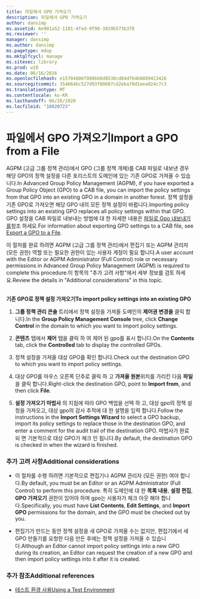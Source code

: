 ```yaml
---
title: 파일에서 GPO 가져오기
description: 파일에서 GPO 가져오기
author: dansimp
ms.assetid: 6e901a52-1101-4fed-9f90-3819b573b378
ms.reviewer: ''
manager: dansimp
ms.author: dansimp
ms.pagetype: mdop
ms.mktglfcycl: manage
ms.sitesec: library
ms.prod: w10
ms.date: 06/16/2016
ms.openlocfilehash: e15704806f089bb0d8530cd84df64b0889413426
ms.sourcegitcommit: 354664bc527d93f80687cd2eba70d1eea024c7c3
ms.translationtype: MT
ms.contentlocale: ko-KR
ms.lasthandoff: 06/26/2020
ms.locfileid: "10820723"
---
```

# <span data-ttu-id="e07c0-103">파일에서 GPO 가져오기</span><span class="sxs-lookup"><span data-stu-id="e07c0-103">Import a GPO from a File</span></span>


<span data-ttu-id="e07c0-104">AGPM (고급 그룹 정책 관리)에서 GPO (그룹 정책 개체)를 CAB 파일로 내보낸 경우 해당 GPO의 정책 설정을 다른 포리스트의 도메인에 있는 기존 GPO로 가져올 수 있습니다.</span><span class="sxs-lookup"><span data-stu-id="e07c0-104">In Advanced Group Policy Management (AGPM), if you have exported a Group Policy Object (GPO) to a CAB file, you can import the policy settings from that GPO into an existing GPO in a domain in another forest.</span></span> <span data-ttu-id="e07c0-105">정책 설정을 기존 GPO로 가져오면 해당 GPO 내의 모든 정책 설정이 바뀝니다.</span><span class="sxs-lookup"><span data-stu-id="e07c0-105">Importing policy settings into an existing GPO replaces all policy settings within that GPO.</span></span> <span data-ttu-id="e07c0-106">GPO 설정을 CAB 파일로 내보내는 방법에 대 한 자세한 내용은 [파일로 Gpo 내보내기를](export-a-gpo-to-a-file.md)참조 하세요.</span><span class="sxs-lookup"><span data-stu-id="e07c0-106">For information about exporting GPO settings to a CAB file, see [Export a GPO to a File](export-a-gpo-to-a-file.md).</span></span>

<span data-ttu-id="e07c0-107">이 절차를 완료 하려면 AGPM (고급 그룹 정책 관리)에서 편집기 또는 AGPM 관리자 (모든 권한) 역할 또는 필요한 권한이 있는 사용자 계정이 필요 합니다.</span><span class="sxs-lookup"><span data-stu-id="e07c0-107">A user account with the Editor or AGPM Administrator (Full Control) role or necessary permissions in Advanced Group Policy Management (AGPM) is required to complete this procedure.</span></span><span data-ttu-id="e07c0-108">이 항목의 "추가 고려 사항"에서 세부 정보를 검토 하세요.</span><span class="sxs-lookup"><span data-stu-id="e07c0-108">Review the details in "Additional considerations" in this topic.</span></span>

## <a href="" id="bkmk-existing"></a>


**<span data-ttu-id="e07c0-109">기존 GPO로 정책 설정 가져오기</span><span class="sxs-lookup"><span data-stu-id="e07c0-109">To import policy settings into an existing GPO</span></span>**

1.  <span data-ttu-id="e07c0-110">**그룹 정책 관리 콘솔** 트리에서 정책 설정을 가져올 도메인의 **제어권 변경을** 클릭 합니다.</span><span class="sxs-lookup"><span data-stu-id="e07c0-110">In the **Group Policy Management Console** tree, click **Change Control** in the domain to which you want to import policy settings.</span></span>

2.  <span data-ttu-id="e07c0-111">**콘텐츠** 탭에서 **제어** 탭을 클릭 하 여 제어 된 gpo를 표시 합니다.</span><span class="sxs-lookup"><span data-stu-id="e07c0-111">On the **Contents** tab, click the **Controlled** tab to display the controlled GPOs.</span></span>

3.  <span data-ttu-id="e07c0-112">정책 설정을 가져올 대상 GPO를 확인 합니다.</span><span class="sxs-lookup"><span data-stu-id="e07c0-112">Check out the destination GPO to which you want to import policy settings.</span></span>

4.  <span data-ttu-id="e07c0-113">대상 GPO를 마우스 오른쪽 단추로 클릭 하 고 **가져올 원본**위치를 가리킨 다음 **파일**을 클릭 합니다.</span><span class="sxs-lookup"><span data-stu-id="e07c0-113">Right-click the destination GPO, point to **Import from**, and then click **File**.</span></span>

5.  <span data-ttu-id="e07c0-114">**설정 가져오기 마법사** 의 지침에 따라 GPO 백업을 선택 하 고, 대상 gpo의 정책 설정을 가져오고, 대상 gpo의 감사 추적에 대 한 설명을 입력 합니다.</span><span class="sxs-lookup"><span data-stu-id="e07c0-114">Follow the instructions in the **Import Settings Wizard** to select a GPO backup, import its policy settings to replace those in the destination GPO, and enter a comment for the audit trail of the destination GPO.</span></span> <span data-ttu-id="e07c0-115">마법사가 완료 되 면 기본적으로 대상 GPO가 체크 인 됩니다.</span><span class="sxs-lookup"><span data-stu-id="e07c0-115">By default, the destination GPO is checked in when the wizard is finished.</span></span>

### <span data-ttu-id="e07c0-116">추가 고려 사항</span><span class="sxs-lookup"><span data-stu-id="e07c0-116">Additional considerations</span></span>

-   <span data-ttu-id="e07c0-117">이 절차를 수행 하려면 기본적으로 편집기나 AGPM 관리자 (모든 권한) 여야 합니다.</span><span class="sxs-lookup"><span data-stu-id="e07c0-117">By default, you must be an Editor or an AGPM Administrator (Full Control) to perform this procedure.</span></span> <span data-ttu-id="e07c0-118">특히 도메인에 대 한 **목록 내용**, **설정 편집**, **GPO 가져오기** 권한이 있어야 하며 gpo는 사용자가 체크 아웃 해야 합니다.</span><span class="sxs-lookup"><span data-stu-id="e07c0-118">Specifically, you must have **List Contents**, **Edit Settings**, and **Import GPO** permissions for the domain, and the GPO must be checked out by you.</span></span>

-   <span data-ttu-id="e07c0-119">편집기가 만드는 동안 정책 설정을 새 GPO로 가져올 수는 없지만, 편집기에서 새 GPO 만들기를 요청한 다음 만든 후에는 정책 설정을 가져올 수 있습니다.</span><span class="sxs-lookup"><span data-stu-id="e07c0-119">Although an Editor cannot import policy settings into a new GPO during its creation, an Editor can request the creation of a new GPO and then import policy settings into it after it is created.</span></span>

### <span data-ttu-id="e07c0-120">추가 참조</span><span class="sxs-lookup"><span data-stu-id="e07c0-120">Additional references</span></span>

-   [<span data-ttu-id="e07c0-121">테스트 환경 사용</span><span class="sxs-lookup"><span data-stu-id="e07c0-121">Using a Test Environment</span></span>](using-a-test-environment.md)

 

 





